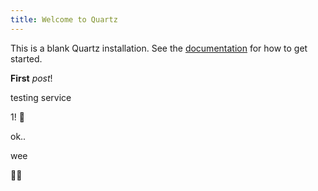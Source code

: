 ```yaml
---
title: Welcome to Quartz
---
```


This is a blank Quartz installation.
See the [documentation](https://quartz.jzhao.xyz) for how to get started.

**First** *post*!

testing service

1! 🥰

ok..

wee 

😶‍🌫️
